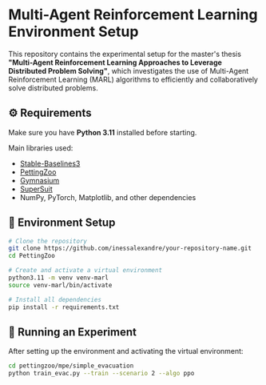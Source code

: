 # Multi-Agent Reinforcement Learning Environment Setup

This repository contains the experimental setup for the master's thesis **"Multi-Agent Reinforcement Learning Approaches to Leverage Distributed Problem Solving"**, which investigates the use of Multi-Agent Reinforcement Learning (MARL) algorithms to efficiently and collaboratively solve distributed problems.

## ⚙️ Requirements

Make sure you have **Python 3.11** installed before starting.

Main libraries used:

- [Stable-Baselines3](https://github.com/DLR-RM/stable-baselines3)
- [PettingZoo](https://www.pettingzoo.ml/)
- [Gymnasium](https://gymnasium.farama.org/)
- [SuperSuit](https://github.com/Farama-Foundation/SuperSuit)
- NumPy, PyTorch, Matplotlib, and other dependencies

## 🔧 Environment Setup

```bash
# Clone the repository
git clone https://github.com/inessalexandre/your-repository-name.git
cd PettingZoo

# Create and activate a virtual environment
python3.11 -m venv venv-marl
source venv-marl/bin/activate

# Install all dependencies
pip install -r requirements.txt
```

## 🚀 Running an Experiment

After setting up the environment and activating the virtual environment:

```bash
cd pettingzoo/mpe/simple_evacuation
python train_evac.py --train --scenario 2 --algo ppo

```